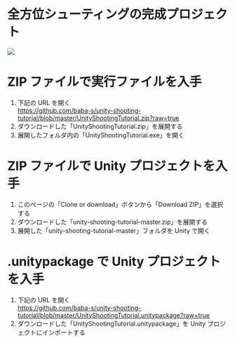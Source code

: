 # 全方位シューティングの完成プロジェクト

![](https://cdn-ak.f.st-hatena.com/images/fotolife/b/baba_s/20180330/20180330202127.gif) 

# ZIP ファイルで実行ファイルを入手

1. 下記の URL を開く  
https://github.com/baba-s/unity-shooting-tutorial/blob/master/UnityShootingTutorial.zip?raw=true  
2. ダウンロードした「UnityShootingTutorial.zip」を展開する  
3. 展開したフォルダ内の「UnityShootingTutorial.exe」を開く  

# ZIP ファイルで Unity プロジェクトを入手

1. このページの「Clone or download」ボタンから「Download ZIP」を選択する  
2. ダウンロードした「unity-shooting-tutorial-master.zip」を展開する  
3. 展開した「unity-shooting-tutorial-master」フォルダを Unity で開く  

# .unitypackage で Unity プロジェクトを入手

1. 下記の URL を開く  
https://github.com/baba-s/unity-shooting-tutorial/blob/master/UnityShootingTutorial.unitypackage?raw=true  
2. ダウンロードした「UnityShootingTutorial.unitypackage」を Unity プロジェクトにインポートする 
